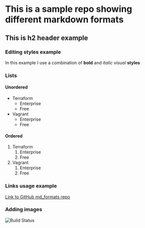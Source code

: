 # This is a sample repo showing different markdown formats

## This is h2 header example

### Editing styles example

In this example I use a combination of **bold** and _italic_ *visual* __styles__


### Lists

#### Unordered 

* Terraform
  * Enterprise
  * Free
* Vagrant
  * Enterprise
  * Free
  
#### Ordered

1. Terraform
   1. Enterprise
   1. Free
1. Vagrant
   1. Enterprise
   1. Free
   
   
### Links usage example

[Link to GitHub md_formats repo](http://github.com/achuchulev/md_formats)


### Adding images

![Build Status](https://travis-ci.org/achuchulev/HelloUser.svg?branch=master)
